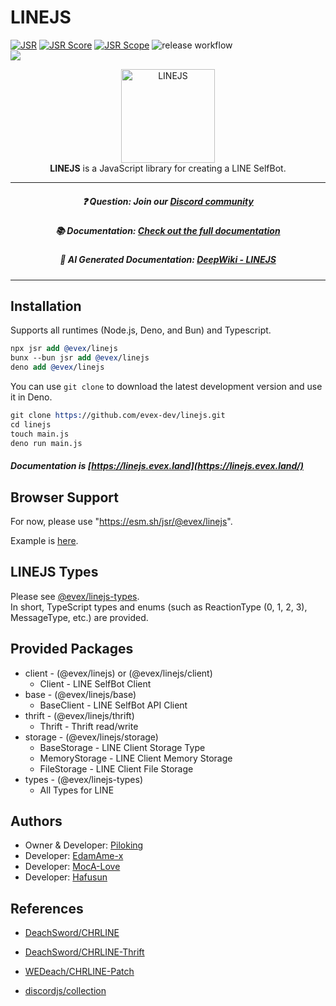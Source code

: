 # LINEJS

[![JSR](https://jsr.io/badges/@evex/linejs?from=github)](https://jsr.io/@evex/linejs)
[![JSR Score](https://jsr.io/badges/@evex/linejs/score?from=github)](https://jsr.io/@evex/linejs)
[![JSR Scope](https://jsr.io/badges/@evex?from=github)](https://jsr.io/@evex)
![release workflow](https://github.com/evex-dev/linejs/actions/workflows/release.yml/badge.svg)\
[![](https://dcbadge.limes.pink/api/server/evex)](https://discord.gg/evex)

<center>
  <img src="https://raw.githubusercontent.com/evex-dev/linejs/main/.github/assets/icon.png" width="150" height="150" alt="LINEJS" />
</center>

<center> <b>LINEJS</b> is a JavaScript library for creating a LINE SelfBot. </center>

---

##### <center>❓ Question: Join our [Discord community](https://discord.gg/evex)</center>

##### <center>📚 Documentation: [Check out the full documentation](https://linejs.evex.land)</center>

##### <center>🤖 AI Generated Documentation: [DeepWiki - LINEJS](https://deepwiki.com/evex-dev/linejs)

---

## Installation

Supports all runtimes (Node.js, Deno, and Bun) and Typescript.

```llvm
npx jsr add @evex/linejs
bunx --bun jsr add @evex/linejs
deno add @evex/linejs
```

You can use `git clone` to download the latest development version and use it in
Deno.

```llvm
git clone https://github.com/evex-dev/linejs.git
cd linejs
touch main.js
deno run main.js
```

##### Documentation is [https://linejs.evex.land](https://linejs.evex.land/)

## Browser Support

For now, please use "https://esm.sh/jsr/@evex/linejs".

Example is [here](./example/browser).

## LINEJS Types

Please see [@evex/linejs-types](https://jsr.io/@evex/linejs-types).\
In short, TypeScript types and enums (such as ReactionType (0, 1, 2, 3),
MessageType, etc.) are provided.

## Provided Packages

- client - (@evex/linejs) or (@evex/linejs/client)
  - Client - LINE SelfBot Client
- base - (@evex/linejs/base)
  - BaseClient - LINE SelfBot API Client
- thrift - (@evex/linejs/thrift)
  - Thrift - Thrift read/write
- storage - (@evex/linejs/storage)
  - BaseStorage - LINE Client Storage Type
  - MemoryStorage - LINE Client Memory Storage
  - FileStorage - LINE Client File Storage
- types - (@evex/linejs-types)
  - All Types for LINE

## Authors

- Owner & Developer: [Piloking](https://github.com/piloking)
- Developer: [EdamAme-x](https://github.com/EdamAme-x)
- Developer: [MocA-Love](https://github.com/MocA-Love)
- Developer: [Hafusun](https://github.com/hafusun)

## References

- [DeachSword/CHRLINE](https://github.com/DeachSword/CHRLINE)

- [DeachSword/CHRLINE-Thrift](https://github.com/DeachSword/CHRLINE-Thrift/)

- [WEDeach/CHRLINE-Patch](https://github.com/WEDeach/CHRLINE-Patch)

- [discordjs/collection](https://www.npmjs.com/package/@discordjs/collection)
